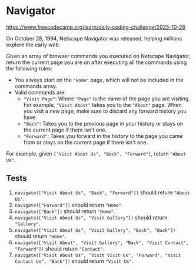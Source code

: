 # Navigator

https://www.freecodecamp.org/learn/daily-coding-challenge/2025-10-28

On October 28, 1994, Netscape Navigator was released, helping millions explore the early web.

Given an array of browser commands you executed on Netscape Navigator, return the current page you are on after executing all the commands using the following rules:

- You always start on the `"Home"` page, which will not be included in the commands array.
- Valid commands are:
  - `"Visit Page"`: Where `"Page"` is the name of the page you are visiting. For example, `"Visit About"` takes you to the `"About"` page. When you visit a new page, make sure to discard any forward history you have.
  - `"Back"`: Takes you to the previous page in your history or stays on the current page if there isn't one.
  - `"Forward"`: Takes you forward in the history to the page you came from or stays on the current page if there isn't one.

For example, given `["Visit About Us", "Back", "Forward"]`, return `"About Us"`.

## Tests

1. `navigate(["Visit About Us", "Back", "Forward"])` should return `"About Us"`.
1. `navigate(["Forward"])` should return `"Home"`.
1. `navigate(["Back"])` should return `"Home"`.
1. `navigate(["Visit About Us", "Visit Gallery"])` should return `"Gallery"`.
1. `navigate(["Visit About Us", "Visit Gallery", "Back", "Back"])` should return `"Home"`.
1. `navigate(["Visit About", "Visit Gallery", "Back", "Visit Contact", "Forward"])` should return `"Contact"`.
1. `navigate(["Visit About Us", "Visit Visit Us", "Forward", "Visit Contact Us", "Back"])` should return `"Visit Us"`.
